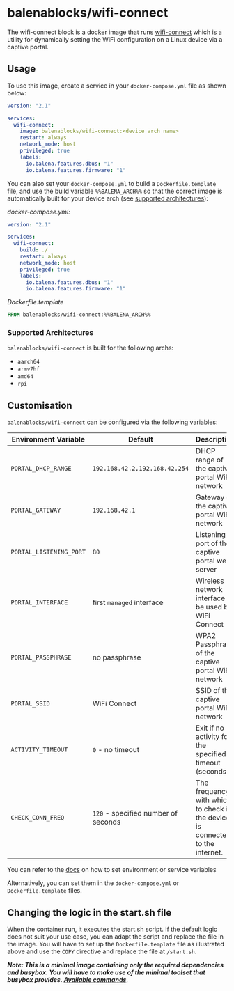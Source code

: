 # balenablocks/wifi-connect

The wifi-connect block is a docker image that runs [wifi-connect](https://github.com/balena-io/wifi-connect) which is a utility for dynamically setting the WiFi configuration on a Linux device via a captive portal.

## Usage

To use this image, create a service in your `docker-compose.yml` file as shown below:

```yml
version: "2.1"

services:
  wifi-connect:
    image: balenablocks/wifi-connect:<device arch name>
    restart: always
    network_mode: host
    privileged: true
    labels:
      io.balena.features.dbus: "1"
      io.balena.features.firmware: "1"
```

You can also set your `docker-compose.yml` to build a `Dockerfile.template` file, and use the build variable `%%BALENA_ARCH%%` so that the correct image is automatically built for your device arch (see [supported architectures](#Supported-architectures)):

_docker-compose.yml:_

```yaml
version: "2.1"

services:
  wifi-connect:
    build: ./
    restart: always
    network_mode: host
    privileged: true
    labels:
      io.balena.features.dbus: "1"
      io.balena.features.firmware: "1"
```

_Dockerfile.template_

```dockerfile
FROM balenablocks/wifi-connect:%%BALENA_ARCH%%
```

### Supported Architectures

`balenablocks/wifi-connect` is built for the following archs:

- `aarch64`
- `armv7hf`
- `amd64`
- `rpi`

## Customisation

`balenablocks/wifi-connect` can be configured via the following variables:

| Environment Variable    | Default                             | Description                                                                   |
| ----------------------- | ----------------------------------- | ----------------------------------------------------------------------------- |
| `PORTAL_DHCP_RANGE`     | `192.168.42.2,192.168.42.254`       | DHCP range of the captive portal WiFi network                                 |
| `PORTAL_GATEWAY`        | `192.168.42.1`                      | Gateway of the captive portal WiFi network                                    |
| `PORTAL_LISTENING_PORT` | `80`                                | Listening port of the captive portal web server                               |
| `PORTAL_INTERFACE`      | first `managed` interface           | Wireless network interface to be used by WiFi Connect                         |
| `PORTAL_PASSPHRASE`     | no passphrase                       | WPA2 Passphrase of the captive portal WiFi network                            |
| `PORTAL_SSID`           | WiFi Connect                        | SSID of the captive portal WiFi network                                       |
| `ACTIVITY_TIMEOUT`      | `0` - no timeout                    | Exit if no activity for the specified timeout (seconds)                       |
| `CHECK_CONN_FREQ`       | `120` - specified number of seconds | The frequency with which to check if the device is connected to the internet. |  |

You can refer to the [docs](https://www.balena.io/docs/learn/manage/serv-vars/#environment-and-service-variables) on how to set environment or service variables

Alternatively, you can set them in the `docker-compose.yml` or `Dockerfile.template` files.

## Changing the logic in the start.sh file

When the container run, it executes the start.sh script. If the default logic does not suit your use case, you can adapt the script and replace the file in the image. You will have to set up the `Dockerfile.template` file as illustrated above and use the `COPY` directive and replace the file at `/start.sh`.

_**Note: This is a minimal image containing only the required dependencies and busybox. You will have to make use of the minimal toolset that busybox provides. [Available commands](https://manpages.debian.org/stretch/busybox/busybox.1.en.html#COMMANDS)**_.
